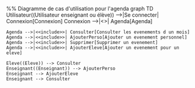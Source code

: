 %% Diagramme de cas d'utilisation pour l'agenda
graph TD
Utilisateur((Utilisateur enseignant ou élève)) -->|Se connecter| Connexion[Connexion]
Connexion -->|<<include>>| Agenda[Agenda]

    Agenda -->|<<include>>| Consulter[Consulter les evenements d un mois]
    Agenda -->|<<include>>| AjouterPerso[Ajouter un evenement personnel]
    Agenda -->|<<include>>| Supprimer[Supprimer un evenement]
    Agenda -->|<<include>>| AjouterEleve[Ajouter un evenement pour un eleve]

    Eleve((Eleve)) --> Consulter
    Enseignant((Enseignant)) --> AjouterPerso
    Enseignant --> AjouterEleve
    Enseignant --> Consulter
